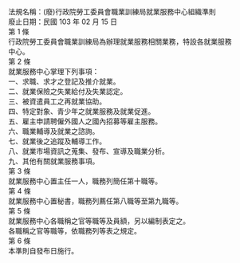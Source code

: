 法規名稱：(廢)行政院勞工委員會職業訓練局就業服務中心組織準則  
廢止日期：民國 103 年 02 月 15 日  
第 1 條  
行政院勞工委員會職業訓練局為辦理就業服務相關業務，特設各就業服務  
中心。  
第 2 條  
就業服務中心掌理下列事項：  
一、求職、求才之登記及推介就業。  
二、就業保險之失業給付及失業認定。  
三、被資遣員工之再就業協助。  
四、特定對象、青少年之就業服務及就業促進。  
五、雇主申請聘僱外國人之國內招募等雇主服務。  
六、職業輔導及就業之諮詢。  
七、就業後之追蹤及輔導工作。  
八、就業市場資訊之蒐集、發布、宣導及職業分析。  
九、其他有關就業服務事項。  
第 3 條  
就業服務中心置主任一人，職務列簡任第十職等。  
第 4 條  
就業服務中心置秘書，職務列薦任第八職等至第九職等。  
第 5 條  
就業服務中心各職稱之官等職等及員額，另以編制表定之。  
各職稱之官等職等，依職務列等表之規定。  
第 6 條  
本準則自發布日施行。  


